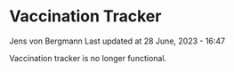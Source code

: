 Vaccination Tracker
================
Jens von Bergmann
Last updated at 28 June, 2023 - 16:47

Vaccination tracker is no longer functional.
